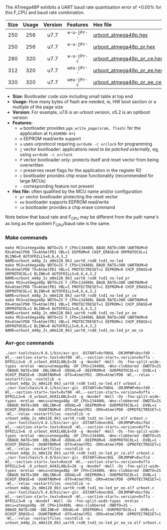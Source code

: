 The ATmega48P exhibits a UART baud rate quantisation error of +0.00% for this F_CPU and baud rate combination.

|Size|Usage|Version|Features|Hex file|
|:-:|:-:|:-:|:-:|:--|
|250|256|u7.7|`w-u-jPr--`|[urboot_atmega48p.hex](https://raw.githubusercontent.com/stefanrueger/urboot.hex/main/cores/minicore/atmega48p/watchdog_2_s/internal_oscillator/134400_hz/300_baud/uart0_rxd0_txd1/no-led/urboot_atmega48p.hex)|
|250|256|u7.7|`w-u-jPr--`|[urboot_atmega48p_pr.hex](https://raw.githubusercontent.com/stefanrueger/urboot.hex/main/cores/minicore/atmega48p/watchdog_2_s/internal_oscillator/134400_hz/300_baud/uart0_rxd0_txd1/no-led/urboot_atmega48p_pr.hex)|
|280|320|u7.7|`w-u-jPr-c`|[urboot_atmega48p_pr_ce.hex](https://raw.githubusercontent.com/stefanrueger/urboot.hex/main/cores/minicore/atmega48p/watchdog_2_s/internal_oscillator/134400_hz/300_baud/uart0_rxd0_txd1/no-led/urboot_atmega48p_pr_ce.hex)|
|312|320|u7.7|`weu-jPr--`|[urboot_atmega48p_pr_ee.hex](https://raw.githubusercontent.com/stefanrueger/urboot.hex/main/cores/minicore/atmega48p/watchdog_2_s/internal_oscillator/134400_hz/300_baud/uart0_rxd0_txd1/no-led/urboot_atmega48p_pr_ee.hex)|
|320|320|u7.7|`weu-jPr-c`|[urboot_atmega48p_pr_ee_ce.hex](https://raw.githubusercontent.com/stefanrueger/urboot.hex/main/cores/minicore/atmega48p/watchdog_2_s/internal_oscillator/134400_hz/300_baud/uart0_rxd0_txd1/no-led/urboot_atmega48p_pr_ee_ce.hex)|

- **Size:** Bootloader code size including small table at top end
- **Usage:** How many bytes of flash are needed, ie, HW boot section or a multiple of the page size
- **Version:** For example, u7.6 is an urboot version, o5.2 is an optiboot version
- **Features:**
  + `w` bootloader provides `pgm_write_page(sram, flash)` for the application at `FLASHEND-4+1`
  + `e` EEPROM read/write support
  + `u` uses urprotocol requiring `avrdude -c urclock` for programming
  + `j` vector bootloader: applications *need to be patched externally*, eg, using `avrdude -c urclock`
  + `P` vector bootloader only: protects itself and reset vector from being overwritten
  + `r` preserves reset flags for the application in the register R2
  + `c` bootloader provides chip erase functionality (recommended for large MCUs)
  + `-` corresponding feature not present
- **Hex file:** often qualified by the MCU name and/or configuration
  + `pr` vector bootloader protecting the reset vector
  + `ee` bootloader supports EEPROM read/write
  + `ce` bootloader provides a chip erase command


Note below that baud rate and F<sub>CPU</sub> may be different from the path name's as long as the quotient F<sub>CPU</sub>/baud rate is the same.

### Make commands
```
make MCU=atmega48p WDTO=2S F_CPU=134400L BAUD_RATE=300 UARTNUM=0 RX=AtmelPD0 TX=AtmelPD1 VBL=1 EEPROM=0 CHIP_ERASE=0 URPROTOCOL=1 BLINK=0 AUTOFRILLS=0,6,4,3,2 NAME=urboot_m48p_2s_m0m128_0k3_uart0_rxd0_txd1_no-led
make MCU=atmega48p WDTO=2S F_CPU=134400L BAUD_RATE=300 UARTNUM=0 RX=AtmelPD0 TX=AtmelPD1 VBL=1 PROTECTRESET=1 EEPROM=0 CHIP_ERASE=0 URPROTOCOL=1 BLINK=0 AUTOFRILLS=0,6,4,3,2 NAME=urboot_m48p_2s_m0m128_0k3_uart0_rxd0_txd1_no-led_pr
make MCU=atmega48p WDTO=2S F_CPU=134400L BAUD_RATE=300 UARTNUM=0 RX=AtmelPD0 TX=AtmelPD1 VBL=1 PROTECTRESET=1 EEPROM=0 CHIP_ERASE=1 URPROTOCOL=1 BLINK=0 AUTOFRILLS=0,6,4,3,2 NAME=urboot_m48p_2s_m0m128_0k3_uart0_rxd0_txd1_no-led_pr_ce
make MCU=atmega48p WDTO=2S F_CPU=134400L BAUD_RATE=300 UARTNUM=0 RX=AtmelPD0 TX=AtmelPD1 VBL=1 PROTECTRESET=1 EEPROM=1 CHIP_ERASE=0 URPROTOCOL=1 BLINK=0 AUTOFRILLS=0,6,4,3,2 NAME=urboot_m48p_2s_m0m128_0k3_uart0_rxd0_txd1_no-led_pr_ee
make MCU=atmega48p WDTO=2S F_CPU=134400L BAUD_RATE=300 UARTNUM=0 RX=AtmelPD0 TX=AtmelPD1 VBL=1 PROTECTRESET=1 EEPROM=1 CHIP_ERASE=1 URPROTOCOL=1 BLINK=0 AUTOFRILLS=0,6,4,3,2 NAME=urboot_m48p_2s_m0m128_0k3_uart0_rxd0_txd1_no-led_pr_ee_ce
```

### Avr-gcc commands
```
./avr-toolchain/4.8.1/bin/avr-gcc -DSTART=0xf00UL -DRJMPWP=0xcfd0 -Wl,--section-start=.text=0xf00 -Wl,--section-start=.version=0xffa -DFRILLS=6 -D_urboot_AVAILABLE=38 -g -Wundef -Wall -Os -fno-split-wide-types -mrelax -mmcu=atmega48p -DF_CPU=134400L -Wno-clobbered -DWDTO=2S -DBAUD_RATE=300 -DBLINK=0 -DDUAL=0 -DEEPROM=0 -DURPROTOCOL=1 -DVBL=1 -DCHIP_ERASE=0 -DUARTNUM=0 -DTX=AtmelPD1 -DRX=AtmelPD0 -Wl,--relax -nostartfiles -nostdlib -o urboot_m48p_2s_m0m128_0k3_uart0_rxd0_txd1_no-led.elf urboot.c
./avr-toolchain/4.8.1/bin/avr-gcc -DSTART=0xf00UL -DRJMPWP=0xcfd0 -Wl,--section-start=.text=0xf00 -Wl,--section-start=.version=0xffa -DFRILLS=6 -D_urboot_AVAILABLE=24 -g -Wundef -Wall -Os -fno-split-wide-types -mrelax -mmcu=atmega48p -DF_CPU=134400L -Wno-clobbered -DWDTO=2S -DBAUD_RATE=300 -DBLINK=0 -DDUAL=0 -DEEPROM=0 -DURPROTOCOL=1 -DVBL=1 -DCHIP_ERASE=0 -DUARTNUM=0 -DTX=AtmelPD1 -DRX=AtmelPD0 -DPROTECTRESET=1 -Wl,--relax -nostartfiles -nostdlib -o urboot_m48p_2s_m0m128_0k3_uart0_rxd0_txd1_no-led_pr.elf urboot.c
./avr-toolchain/4.8.1/bin/avr-gcc -DSTART=0xec0UL -DRJMPWP=0xcfbd -Wl,--section-start=.text=0xec0 -Wl,--section-start=.version=0xffa -DFRILLS=6 -D_urboot_AVAILABLE=58 -g -Wundef -Wall -Os -fno-split-wide-types -mrelax -mmcu=atmega48p -DF_CPU=134400L -Wno-clobbered -DWDTO=2S -DBAUD_RATE=300 -DBLINK=0 -DDUAL=0 -DEEPROM=0 -DURPROTOCOL=1 -DVBL=1 -DCHIP_ERASE=1 -DUARTNUM=0 -DTX=AtmelPD1 -DRX=AtmelPD0 -DPROTECTRESET=1 -Wl,--relax -nostartfiles -nostdlib -o urboot_m48p_2s_m0m128_0k3_uart0_rxd0_txd1_no-led_pr_ce.elf urboot.c
./avr-toolchain/5.4.0/bin/avr-gcc -DSTART=0xec0UL -DRJMPWP=0xcfcd -Wl,--section-start=.text=0xec0 -Wl,--section-start=.version=0xffa -DFRILLS=6 -D_urboot_AVAILABLE=26 -g -Wundef -Wall -Os -fno-split-wide-types -mrelax -mmcu=atmega48p -DF_CPU=134400L -Wno-clobbered -DWDTO=2S -DBAUD_RATE=300 -DBLINK=0 -DDUAL=0 -DEEPROM=1 -DURPROTOCOL=1 -DVBL=1 -DCHIP_ERASE=0 -DUARTNUM=0 -DTX=AtmelPD1 -DRX=AtmelPD0 -DPROTECTRESET=1 -Wl,--relax -nostartfiles -nostdlib -o urboot_m48p_2s_m0m128_0k3_uart0_rxd0_txd1_no-led_pr_ee.elf urboot.c
./avr-toolchain/5.4.0/bin/avr-gcc -DSTART=0xec0UL -DRJMPWP=0xcfda -Wl,--section-start=.text=0xec0 -Wl,--section-start=.version=0xffa -DFRILLS=0 -g -Wundef -Wall -Os -fno-split-wide-types -mrelax -mmcu=atmega48p -DF_CPU=134400L -Wno-clobbered -DWDTO=2S -DBAUD_RATE=300 -DBLINK=0 -DDUAL=0 -DEEPROM=1 -DURPROTOCOL=1 -DVBL=1 -DCHIP_ERASE=1 -DUARTNUM=0 -DTX=AtmelPD1 -DRX=AtmelPD0 -DPROTECTRESET=1 -Wl,--relax -nostartfiles -nostdlib -o urboot_m48p_2s_m0m128_0k3_uart0_rxd0_txd1_no-led_pr_ee_ce.elf urboot.c
```

